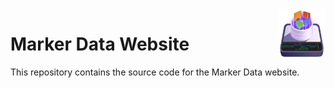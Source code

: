 <img src="docs/static/logo.png" align="right" width="15%" height="15%" />

# Marker Data Website

This repository contains the source code for the Marker Data website.
